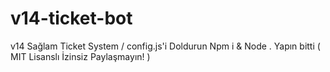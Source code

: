 # v14-ticket-bot
v14 Sağlam Ticket System / config.js'i Doldurun Npm i &amp; Node . Yapın bitti ( MIT Lisanslı İzinsiz Paylaşmayın! )
